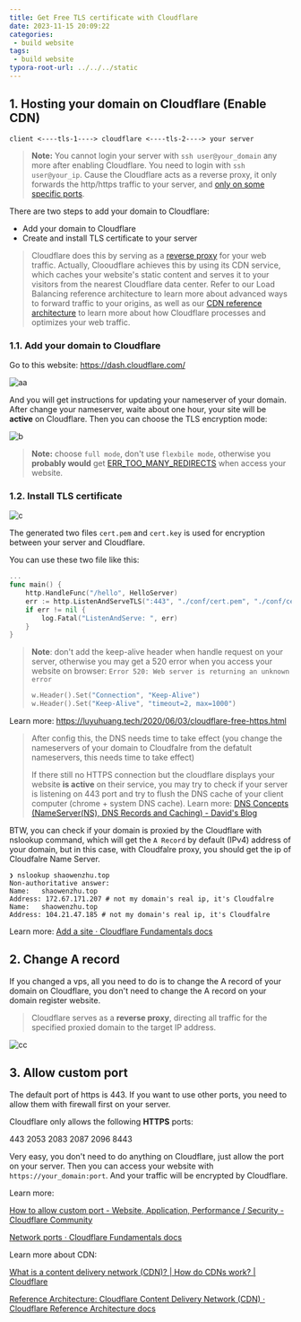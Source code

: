 ```yaml
---
title: Get Free TLS certificate with Cloudflare
date: 2023-11-15 20:09:22
categories:
 - build website
tags:
 - build website
typora-root-url: ../../../static
---
```


## 1. Hosting your domain on Cloudflare (Enable CDN)

```
client <----tls-1----> cloudflare <----tls-2----> your server
```

> **Note:** You cannot login your server with `ssh user@your_domain` any more after enabling Cloudflare. You need to login with `ssh user@your_ip`. Cause the Cloudflare acts as a reverse proxy, it only forwards the http/https traffic to your server, and [only on some specific ports](https://developers.cloudflare.com/fundamentals/reference/network-ports/). 

There are two steps to add your domain to Cloudflare:

- Add your domain to Cloudflare
- Create and install TLS certificate to your server

> Cloudflare does this by serving as a [reverse proxy](https://www.cloudflare.com/learning/cdn/glossary/reverse-proxy/) for your web traffic. Actually, Clooudflare achieves this by using its CDN service, which caches your website's static content and serves it to your visitors from the nearest Cloudflare data center.
> Refer to our Load Balancing reference architecture to learn more about advanced ways to forward traffic to your origins, as well as our [CDN reference architecture](https://developers.cloudflare.com/reference-architecture/architectures/cdn/) to learn more about how Cloudflare processes and optimizes your web traffic.

### 1.1. Add your domain to Cloudflare

Go to this website: https://dash.cloudflare.com/

![aa](/008-enable-cloudflare-reverse-proxy/aa.png)

And you will get instructions for updating your nameserver of your domain. After change your nameserver, waite about one hour, your site will be **active** on Cloudflare. Then you can choose the TLS encryption mode:

![b](/008-enable-cloudflare-reverse-proxy/b.png)

> **Note:** choose `full mode`, don't use `flexbile mode`, otherwise you **probably would** get [ERR_TOO_MANY_REDIRECTS](https://developers.cloudflare.com/ssl/troubleshooting/too-many-redirects/) when access your website. 

### 1.2. Install TLS certificate

![c](/008-enable-cloudflare-reverse-proxy/c.png)

The generated two files `cert.pem` and `cert.key` is used for encryption between your server and Cloudflare. 

You can use these two file like this:

```go
... 
func main() {
    http.HandleFunc("/hello", HelloServer)
    err := http.ListenAndServeTLS(":443", "./conf/cert.pem", "./conf/cert.key", nil)
    if err != nil {
        log.Fatal("ListenAndServe: ", err)
    }
}
```

> **Note**: don't add the keep-alive header when handle request on your server, otherwise you may get a 520 error when you access your website on browser: `Error 520: Web server is returning an unknown error` 
>
> ```go
> w.Header().Set("Connection", "Keep-Alive")
> w.Header().Set("Keep-Alive", "timeout=2, max=1000")
> ```

Learn more: https://luyuhuang.tech/2020/06/03/cloudflare-free-https.html

> After config this, the DNS needs time to take effect (you change the nameservers of your domain to Cloudfalre from the defatult nameservers, this needs time to take effect) 
>
> If there still no HTTPS connection but the cloudflare displays your website **is active** on their service, you may try to check if your server is listening on 443 port and try to flush the DNS cache of your client computer (chrome + system DNS cache). Learn more: [DNS Concepts (NameServer(NS), DNS Records and Caching) - David's Blog](https://davidzhu.xyz/post/networking/002-dns-basics/)

BTW, you can check if your domain is proxied by the Cloudflare with nslookup command, which will get the `A Record` by default (IPv4) address of your domain, but in this case, with Cloudfalre proxy, you should get the ip of Cloudfalre Name Server. 

```shell
❯ nslookup shaowenzhu.top
Non-authoritative answer:
Name:	shaowenzhu.top
Address: 172.67.171.207 # not my domain's real ip, it's Cloudfalre
Name:	shaowenzhu.top
Address: 104.21.47.185 # not my domain's real ip, it's Cloudfalre

```

Learn more: [Add a site · Cloudflare Fundamentals docs](https://developers.cloudflare.com/fundamentals/setup/account-setup/add-site/)

## 2. Change A record

If you changed a vps, all you need to do is to change the A record of your domain on Cloudflare, you don't need to change the A record on your domain register website.

> Cloudflare serves as a **reverse proxy**, directing all traffic for the specified proxied domain to the target IP address.

![cc](/008-enable-cloudflare-reverse-proxy/cc.png)

## 3. Allow custom port

The default port of https is 443. If you want to use other ports, you need to allow them with firewall first on your server.

Cloudflare only allows the following **HTTPS** ports:

443
2053
2083
2087
2096
8443

Very easy, you don't need to do anything on Cloudflare, just allow the port on your server. Then you can access your website with `https://your_domain:port`. And your traffic will be encrypted by Cloudflare. 

Learn more:

[How to allow custom port - Website, Application, Performance / Security - Cloudflare Community](https://community.cloudflare.com/t/how-to-allow-custom-port/175855)

[Network ports · Cloudflare Fundamentals docs](https://developers.cloudflare.com/fundamentals/reference/network-ports/)

Learn more about CDN: 

[What is a content delivery network (CDN)? | How do CDNs work? | Cloudflare](https://www.cloudflare.com/learning/cdn/what-is-a-cdn/)

[Reference Architecture: Cloudflare Content Delivery Network (CDN) · Cloudflare Reference Architecture docs](https://developers.cloudflare.com/reference-architecture/architectures/cdn/)